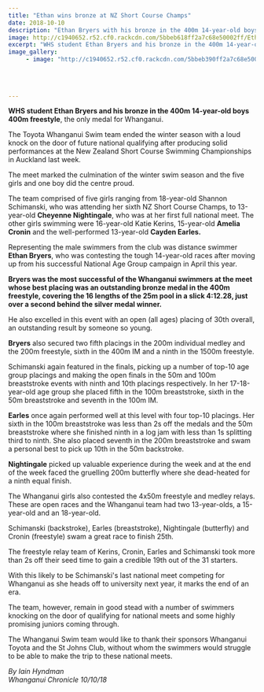 ```yaml
---
title: "Ethan wins bronze at NZ Short Course Champs"
date: 2018-10-10
description: "Ethan Bryers with his bronze in the 400m 14-year-old boys 400m freestyle at the National Short Course Swim Champs..."
image: http://c1940652.r52.cf0.rackcdn.com/5bbeb618ff2a7c68e50002ff/Ethan-Bryers-bronze-230-NZ-short-chron-11-oct.jpg
excerpt: "WHS student Ethan Bryers and his bronze in the 400m 14-year-old boys 400m freestyle, the only medal for Whanganui, at the National Short Course Swimming Championships in Auckland last week."
image_gallery:
     - image: "http://c1940652.r52.cf0.rackcdn.com/5bbeb390ff2a7c68e50002f9/NZ-Short-course-swim-champ-chron-11-oct.jpg"
    
    
    
    
---
```


<p><span><span><strong>WHS student Ethan Bryers and his bronze in the 400m 14-year-old boys 400m freestyle</strong>, the only medal for Whanganui.</span></span></p>
<p class="element element-paragraph">The Toyota Whanganui Swim team ended the winter season with a loud knock on the door of future national qualifying after producing solid performances at the New Zealand Short Course Swimming Championships in Auckland last week.</p>
<p class="element element-paragraph">The meet marked the culmination of the winter swim season and the five girls and one boy did the centre proud.</p>
<p class="element element-paragraph">The team comprised of five girls ranging from 18-year-old Shannon Schimanski, who was attending her sixth NZ Short Course Champs, to 13-year-old <strong>Cheyenne Nightingale</strong>, who was at her first full national meet. The other girls swimming were 16-year-old Katie Kerins, 15-year-old <strong>Amelia Cronin</strong> and the well-performed 13-year-old <strong>Cayden Earles.</strong></p>
<p class="element element-paragraph">Representing the male swimmers from the club was distance swimmer <strong>Ethan Bryers</strong>, who was contesting the tough 14-year-old races after moving up from his successful National Age Group campaign in April this year.</p>
<p class="element element-paragraph"><strong>Bryers was the most successful of the Whanganui swimmers at the meet whose best placing was an outstanding bronze medal in the 400m freestyle, covering the 16 lengths of the 25m pool in a slick 4:12.28, just over a second behind the silver medal winner.</strong></p>
<p class="element element-paragraph">He also excelled in this event with an open (all ages) placing of 30th overall, an outstanding result by someone so young.</p>
<p class="element element-paragraph"><strong>Bryers</strong> also secured two fifth placings in the 200m individual medley and the 200m freestyle, sixth in the 400m IM and a ninth in the 1500m freestyle.</p>
<p class="element element-paragraph">Schimanski again featured in the finals, picking up a number of top-10 age group placings and making the open finals in the 50m and 100m breaststroke events with ninth and 10th placings respectively. In her 17-18-year-old age group she placed fifth in the 100m breaststroke, sixth in the 50m breaststroke and seventh in the 100m IM.</p>
<p class="element element-paragraph"><strong>Earles</strong> once again performed well at this level with four top-10 placings. Her sixth in the 100m breaststroke was less than 2s off the medals and the 50m breaststroke where she finished ninth in a log jam with less than 1s splitting third to ninth. She also placed seventh in the 200m breaststroke and swam a personal best to pick up 10th in the 50m backstroke.</p>
<p class="element element-paragraph"><strong>Nightingale</strong> picked up valuable experience during the week and at the end of the week faced the gruelling 200m butterfly where she dead-heated for a ninth equal finish.</p>
<p class="element element-paragraph">The Whanganui girls also contested the 4x50m freestyle and medley relays. These are open races and the Whanganui team had two 13-year-olds, a 15-year-old and an 18-year-old.</p>
<p class="element element-paragraph">Schimanski (backstroke), Earles (breaststroke), Nightingale (butterfly) and Cronin (freestyle) swam a great race to finish 25th.</p>
<p class="element element-paragraph">The freestyle relay team of Kerins, Cronin, Earles and Schimanski took more than 2s off their seed time to gain a credible 19th out of the 31 starters.</p>
<p class="element element-paragraph">With this likely to be Schimanski's last national meet competing for Whanganui as she heads off to university next year, it marks the end of an era.</p>
<p class="element element-paragraph">The team, however, remain in good stead with a number of swimmers knocking on the door of qualifying for national meets and some highly promising juniors coming through.</p>
<p class="element element-paragraph">The Whanganui Swim team would like to thank their sponsors Whanganui Toyota and the St Johns Club, without whom the swimmers would struggle to be able to make the trip to these national meets.</p>
<p class="element element-paragraph"><em>By Iain Hyndman</em><br /><em>Whanganui Chronicle 10/10/18</em></p>

